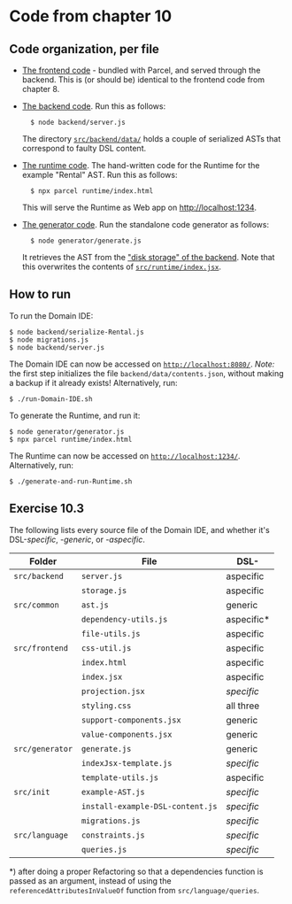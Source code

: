 # Code from chapter 10


## Code organization, per file

* [The frontend code](./frontend) - bundled with Parcel, and served through the backend.
    This is (or should be) identical to the frontend code from chapter 8.

* [The backend code](./backend).
    Run this as follows:

        $ node backend/server.js

    The directory [`src/backend/data/`](./src/backend/data/) holds a couple of serialized ASTs that correspond to faulty DSL content.

* [The runtime code](./runtime).
    The hand-written code for the Runtime for the example "Rental" AST.
    Run this as follows:

        $ npx parcel runtime/index.html

    This will serve the Runtime as Web app on [http://localhost:1234]().

* [The generator code](./generator).
    Run the standalone code generator as follows:

        $ node generator/generate.js

    It retrieves the AST from the ["disk storage" of the backend](./backend/contents.json).
    Note that this overwrites the contents of [`src/runtime/index.jsx`](./src/runtime/index.jsx).


## How to run

To run the Domain IDE:

    $ node backend/serialize-Rental.js
    $ node migrations.js
    $ node backend/server.js

The Domain IDE can now be accessed on [`http://localhost:8080/`](http://localhost:8080/).
_Note:_ the first step initializes the file `backend/data/contents.json`, without making a backup if it already exists!
Alternatively, run:

    $ ./run-Domain-IDE.sh

To generate the Runtime, and run it:

    $ node generator/generator.js
    $ npx parcel runtime/index.html

The Runtime can now be accessed on [`http://localhost:1234/`](http://localhost:1234/).
Alternatively, run:

    $ ./generate-and-run-Runtime.sh


## Exercise 10.3

The following lists every source file of the Domain IDE, and whether it's DSL-_specific_, -_generic_, or -_aspecific_.

| Folder | File | DSL- |
| ------ | ---- | ---- |
| `src/backend` | `server.js` | aspecific |
| | `storage.js` | aspecific |
| `src/common` | `ast.js` | generic |
| | `dependency-utils.js` | aspecific* |
| | `file-utils.js` | aspecific |
| `src/frontend` | `css-util.js` | aspecific |
| | `index.html` | aspecific |
| | `index.jsx` | aspecific |
| | `projection.jsx` | *specific* |
| | `styling.css` | all three |
| | `support-components.jsx` | generic |
| | `value-components.jsx` | generic |
| `src/generator` | `generate.js` | generic |
| | `indexJsx-template.js` | *specific* |
| | `template-utils.js` | aspecific |
| `src/init` | `example-AST.js` | *specific* |
| | `install-example-DSL-content.js` | *specific* |
| | `migrations.js` | *specific* |
| `src/language` | `constraints.js` | *specific* |
| | `queries.js` | *specific* |

*) after doing a proper Refactoring so that a dependencies function is passed as an argument, instead of using the `referencedAttributesInValueOf` function from `src/language/queries`.
